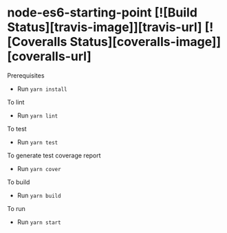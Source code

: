 # node-es6-starting-point [![Build Status][travis-image]][travis-url] [![Coveralls Status][coveralls-image]][coveralls-url]

Prerequisites
- Run `yarn install`

To lint
- Run `yarn lint`

To test
- Run `yarn test`

To generate test coverage report
- Run `yarn cover`

To build
- Run `yarn build`

To run
- Run `yarn start`
